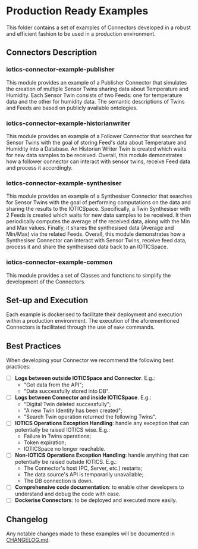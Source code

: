 # Production Ready Examples

This folder contains a set of examples of Connectors developed in a robust and efficient fashion to be used in a production environment.

## Connectors Description

### iotics-connector-example-publisher

This module provides an example of a Publisher Connector that simulates the creation of multiple Sensor Twins sharing data about Temperature and Humidity. Each Sensor Twin consists of two Feeds: one for temperature data and the other for humidity data. The semantic descriptions of Twins and Feeds are based on publicly available ontologies.

### iotics-connector-example-historianwriter

This module provides an example of a Follower Connector that searches for Sensor Twins with the goal of storing Feed's data about Temperature and Humidity into a Database. An Historian Writer Twin is created which waits for new data samples to be received. Overall, this module demonstrates how a follower connector can interact with sensor twins, receive Feed data and process it accordingly.

### iotics-connector-example-synthesiser

This module provides an example of a Synthesiser Connector that searches for Sensor Twins with the goal of performing computations on the data and sharing the results to the IOTICSpace. Specifically, a Twin Synthesiser with 2 Feeds is created which waits for new data samples to be received. It then periodically computes the average of the received data, along with the Min and Max values. Finally, it shares the synthesised data (Average and Min/Max) via the related Feeds. Overall, this module demonstrates how a Synthesiser Connector can interact with Sensor Twins, receive feed data, process it and share the synthesised data back to an IOTICSpace.

### iotics-connector-example-common

This module provides a set of Classes and functions to simplify the development of the Connectors.

## Set-up and Execution

Each example is dockerised to facilitate their deployment and execution within a production environment. The execution of the aforementioned Connectors is facilitated through the use of `make` commands.

## Best Practices

When developing your Connector we recommend the following best practices:

- [ ] **Logs between outside IOTICSpace and Connector**. E.g.:
  - "Got data from the API";
  - "Data successfully stored into DB".
- [ ] **Logs between Connector and inside IOTICSpace**. E.g.:
  - "Digital Twin deleted successfully";
  - "A new Twin Identity has been created";
  - "Search Twin operation returned the following Twins".
- [ ] **IOTICS Operations Exception Handling**: handle any exception that can potentially be raised IOTICS wise. E.g.:
  - Failure in Twins operations;
  - Token expiration;
  - IOTICSpace no longer reachable.
- [ ] **Non-IOTICS Operations Exception Handling**: handle anything that can potentially be raised outside IOTICS. E.g.:
  - The Connector's host (PC, Server, etc.) restarts;
  - The data source's API is temporarily unavailable;
  - The DB connection is down.
- [ ] **Comprehensive code documentation**: to enable other developers to understand and debug the code with ease.
- [ ] **Dockerise Connectors**: to be deployed and executed more easily.

## Changelog

Any notable changes made to these examples will be documented in [CHANGELOG.md](./CHANGELOG.md).
